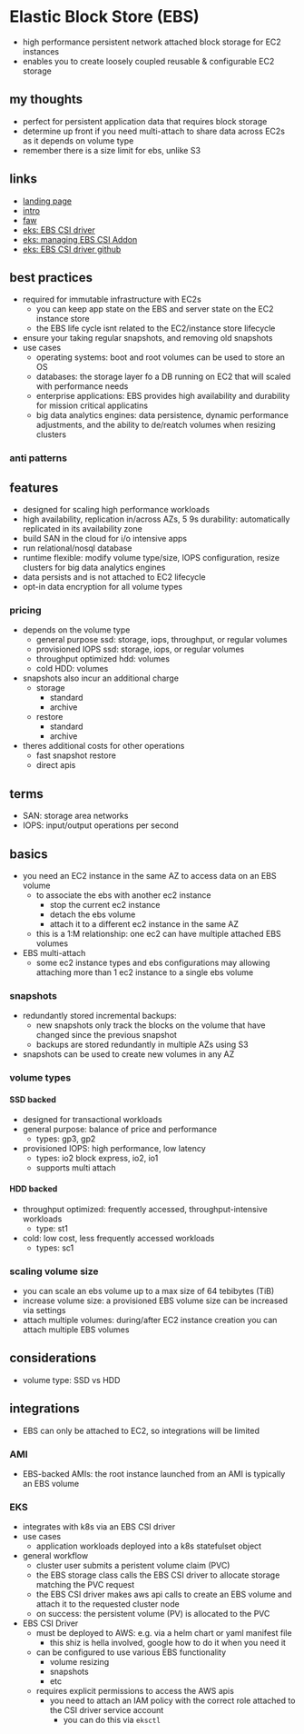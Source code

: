 # Elastic Block Store (EBS)

- high performance persistent network attached block storage for EC2 instances
- enables you to create loosely coupled reusable & configurable EC2 storage

## my thoughts

- perfect for persistent application data that requires block storage
- determine up front if you need multi-attach to share data across EC2s as it depends on volume type
- remember there is a size limit for ebs, unlike S3

## links

- [landing page](https://aws.amazon.com/ebs/?did=ap_card&trk=ap_card)
- [intro](https://docs.aws.amazon.com/AWSEC2/latest/UserGuide/AmazonEBS.html)
- [faw](https://aws.amazon.com/ebs/faqs/)
- [eks: EBS CSI driver](https://docs.aws.amazon.com/eks/latest/userguide/ebs-csi.html)
- [eks: managing EBS CSI Addon](https://docs.aws.amazon.com/eks/latest/userguide/managing-ebs-csi-self-managed-add-on.html)
- [eks: EBS CSI driver github](https://github.com/kubernetes-sigs/aws-ebs-csi-driver)

## best practices

- required for immutable infrastructure with EC2s
  - you can keep app state on the EBS and server state on the EC2 instance store
  - the EBS life cycle isnt related to the EC2/instance store lifecycle
- ensure your taking regular snapshots, and removing old snapshots
- use cases
  - operating systems: boot and root volumes can be used to store an OS
  - databases: the storage layer fo a DB running on EC2 that will scaled with performance needs
  - enterprise applications: EBS provides high availability and durability for mission critical applicatins
  - big data analytics engines: data persistence, dynamic performance adjustments, and the ability to de/reatch volumes when resizing clusters

### anti patterns

## features

- designed for scaling high performance workloads
- high availability, replication in/across AZs, 5 9s durability: automatically replicated in its availability zone
- build SAN in the cloud for i/o intensive apps
- run relational/nosql database
- runtime flexible: modify volume type/size, IOPS configuration, resize clusters for big data analytics engines
- data persists and is not attached to EC2 lifecycle
- opt-in data encryption for all volume types

### pricing

- depends on the volume type
  - general purpose ssd: storage, iops, throughput, or regular volumes
  - provisioned IOPS ssd: storage, iops, or regular volumes
  - throughput optimized hdd: volumes
  - cold HDD: volumes
- snapshots also incur an additional charge
  - storage
    - standard
    - archive
  - restore
    - standard
    - archive
- theres additional costs for other operations
  - fast snapshot restore
  - direct apis

## terms

- SAN: storage area networks
- IOPS: input/output operations per second

## basics

- you need an EC2 instance in the same AZ to access data on an EBS volume
  - to associate the ebs with another ec2 instance
    - stop the current ec2 instance
    - detach the ebs volume
    - attach it to a different ec2 instance in the same AZ
  - this is a 1:M relationship: one ec2 can have multiple attached EBS volumes
- EBS multi-attach
  - some ec2 instance types and ebs configurations may allowing attaching more than 1 ec2 instance to a single ebs volume

### snapshots

- redundantly stored incremental backups:
  - new snapshots only track the blocks on the volume that have changed since the previous snapshot
  - backups are stored redundantly in multiple AZs using S3
- snapshots can be used to create new volumes in any AZ

### volume types

#### SSD backed

- designed for transactional workloads
- general purpose: balance of price and performance
  - types: gp3, gp2
- provisioned IOPS: high performance, low latency
  - types: io2 block express, io2, io1
  - supports multi attach

#### HDD backed

- throughput optimized: frequently accessed, throughput-intensive workloads
  - type: st1
- cold: low cost, less frequently accessed workloads
  - types: sc1

### scaling volume size

- you can scale an ebs volume up to a max size of 64 tebibytes (TiB)
- increase volume size: a provisioned EBS volume size can be increased via settings
- attach multiple volumes: during/after EC2 instance creation you can attach multiple EBS volumes

## considerations

- volume type: SSD vs HDD

## integrations

- EBS can only be attached to EC2, so integrations will be limited

### AMI

- EBS-backed AMIs: the root instance launched from an AMI is typically an EBS volume

### EKS

- integrates with k8s via an EBS CSI driver
- use cases
  - application workloads deployed into a k8s statefulset object
- general workflow
  - cluster user submits a peristent volume claim (PVC)
  - the EBS storage class calls the EBS CSI driver to allocate storage matching the PVC request
  - the EBS CSI driver makes aws api calls to create an EBS volume and attach it to the requested cluster node
  - on success: the persistent volume (PV) is allocated to the PVC
- EBS CSI Driver
  - must be deployed to AWS: e.g. via a helm chart or yaml manifest file
    - this shiz is hella involved, google how to do it when you need it
  - can be configured to use various EBS functionality
    - volume resizing
    - snapshots
    - etc
  - requires explicit permissions to access the AWS apis
    - you need to attach an IAM policy with the correct role attached to the CSI driver service account
      - you can do this via `eksctl`
